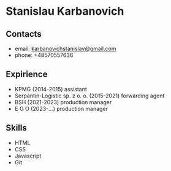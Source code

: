 # Stanislau Karbanovich

## Contacts 
* email: karbanovichstanislav@gmail.com
* phone: +48570557636

## Expirience
* KPMG (2014-2015) assistant
* Serpantin-Logistic sp. z o. o. (2015-2021) forwarding agent
* BSH (2021-2023) production manager
* E G O (2023-...) production manager 

## Skills 
* HTML
* CSS
* Javascript
* Git

